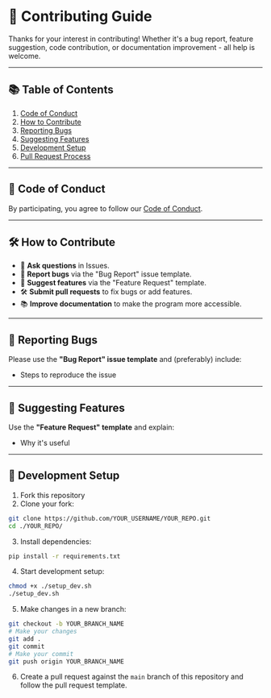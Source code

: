 # 🤝 Contributing Guide

Thanks for your interest in contributing! Whether it's a bug report, feature suggestion, code contribution, or documentation improvement - all help is welcome.

---

## 📚 Table of Contents

1. [Code of Conduct](#code-of-conduct)
2. [How to Contribute](#how-to-contribute)
3. [Reporting Bugs](#reporting-bugs)
4. [Suggesting Features](#suggesting-features)
5. [Development Setup](#development-setup)
6. [Pull Request Process](#pull-request-process)

---

## 📜 Code of Conduct

By participating, you agree to follow our [Code of Conduct](./.github/CODE_OF_CONDUCT.md).

---

## 🛠 How to Contribute

- 💬 **Ask questions** in Issues.
- 🐛 **Report bugs** via the "Bug Report" issue template.
- 🚀 **Suggest features** via the "Feature Request" template.
- 🛠 **Submit pull requests** to fix bugs or add features.
- 📚 **Improve documentation** to make the program more accessible.

---

## 🐛 Reporting Bugs

Please use the **"Bug Report" issue template** and (preferably) include:

- Steps to reproduce the issue

---

## 🚀 Suggesting Features

Use the **"Feature Request" template** and explain:

- Why it's useful

---

## 🧪 Development Setup

1. Fork this repository
2. Clone your fork:  
```bash
git clone https://github.com/YOUR_USERNAME/YOUR_REPO.git
cd ./YOUR_REPO/
```
3. Install dependencies:  
```bash
pip install -r requirements.txt
```
4. Start development setup:  
```bash
chmod +x ./setup_dev.sh
./setup_dev.sh
```
5. Make changes in a new branch:  
```bash
git checkout -b YOUR_BRANCH_NAME
# Make your changes
git add .
git commit
# Make your commit
git push origin YOUR_BRANCH_NAME
```
6. Create a pull request against the `main` branch of this repository and follow the pull request template.
